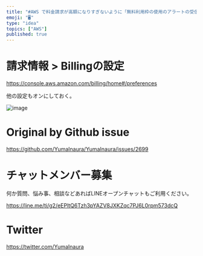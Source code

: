 ```yaml
---
title: "#AWS で料金請求が高額になりすぎないように「無料利用枠の使用のアラートの受信」をオンにする"
emoji: "🖥"
type: "idea"
topics: ["AWS"]
published: true
---
```


# 請求情報 > Billingの設定

https://console.aws.amazon.com/billing/home#/preferences

他の設定もオンにしておく。

![image](https://user-images.githubusercontent.com/13635059/68537057-62c64380-03a1-11ea-9a4b-ed7cf2e7ed79.png)


# Original by Github issue

https://github.com/YumaInaura/YumaInaura/issues/2699








<!-- Update From Qiita API -->

# チャットメンバー募集


何か質問、悩み事、相談などあればLINEオープンチャットもご利用ください。

https://line.me/ti/g2/eEPltQ6Tzh3pYAZV8JXKZqc7PJ6L0rpm573dcQ





# Twitter


https://twitter.com/YumaInaura


<!-- Update From Qiita API -->


